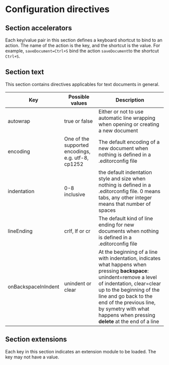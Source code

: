 # Configuration directives

## Section accelerators
Each key/value pair in this section defines a keyboard shortcut to bind to an action. The name of the action is the key, and the shortcut is the value.
For example, `saveDocument=Ctrl+S` bind the action `saveDocument`to the shortcut `Ctrl+S`.

## Section text
This section contains directives applicables for text documents in general.

Key | Possible values | Description
-----|--------------|---------------
autowrap |  true or false | Either or not to use automatic line wrapping when opening or creating a new document
encoding | One of the supported encodings, e.g. utf-8, cp1252 | The default encoding of a new document when nothing is defined in a .editorconfig file
indentation | 0-8 inclusive | the default indentation style and size when nothing is defined in a .editorconfig file. 0 means tabs, any other integer means that number of spaces
lineEnding | crlf, lf or cr | The default kind of line ending for new documents when nothing is defined in a .editorconfig file
onBackspaceInIndent | unindent or clear | At the beginning of a line with indentation, indicates what happens when pressing **backspace**: unindent=remove a level of indentation, clear=clear up to the beginning of the line and go back to the end of the previous line, by symetry with what happens when pressing **delete** at the end of a line

## Section extensions
Each key in this section indicates an extension module to be loaded. The key may not have a value.

